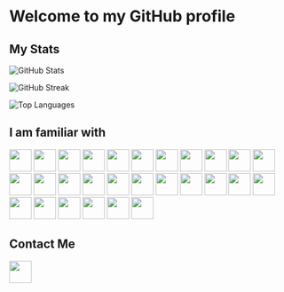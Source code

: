 # Welcome to my GitHub profile

## My Stats
![GitHub Stats](https://github-readme-stats.vercel.app/api?username=ShubhamRevadekar05&show_icons=true&theme=ayu-mirage&count_private=true)

![GitHub Streak](https://github-readme-streak-stats.herokuapp.com/?user=ShubhamRevadekar05&theme=dark)

![Top Languages](https://github-readme-stats.vercel.app/api/top-langs/?username=ShubhamRevadekar05&layout=compact&theme=ayu-mirage)


## I am familiar with
<div>
  <img src="https://cdn.jsdelivr.net/gh/devicons/devicon/icons/cplusplus/cplusplus-original.svg" width=40 height=40 />
  <img src="https://cdn.jsdelivr.net/gh/devicons/devicon/icons/c/c-original.svg" width=40 height=40 />
  <img src="https://cdn.jsdelivr.net/gh/devicons/devicon/icons/python/python-original.svg" width=40 height=40 />
  <img src="https://cdn.jsdelivr.net/gh/devicons/devicon/icons/javascript/javascript-plain.svg" width=40 height=40 />
  <img src="https://cdn.jsdelivr.net/gh/devicons/devicon/icons/java/java-original-wordmark.svg" width=40 height=40 />
  <img src="https://cdn.jsdelivr.net/gh/devicons/devicon/icons/r/r-original.svg" width=40 height=40 />
  <img src="https://cdn.jsdelivr.net/gh/devicons/devicon/icons/html5/html5-plain-wordmark.svg" width=40 height=40 />
  <img src="https://cdn.jsdelivr.net/gh/devicons/devicon/icons/css3/css3-plain-wordmark.svg" width=40 height=40 />
  <img src="https://cdn.jsdelivr.net/gh/devicons/devicon/icons/nodejs/nodejs-original-wordmark.svg" width=40 height=40 />
  <img src="https://cdn.jsdelivr.net/gh/devicons/devicon/icons/django/django-plain-wordmark.svg" width=40 height=40 />
  <img src="https://cdn.jsdelivr.net/gh/devicons/devicon/icons/express/express-original-wordmark.svg" width=40 height=40 />
  <img src="https://cdn.jsdelivr.net/gh/devicons/devicon/icons/react/react-original.svg" width=40 height=40 />
  <img src="https://cdn.jsdelivr.net/gh/devicons/devicon/icons/bootstrap/bootstrap-plain-wordmark.svg" width=40 height=40 />
  <img src="https://cdn.jsdelivr.net/gh/devicons/devicon/icons/materialui/materialui-original.svg" width=40 height=40 />
  <img src="https://cdn.jsdelivr.net/gh/devicons/devicon/icons/angularjs/angularjs-original.svg" width=40 height=40 />
  <img src="https://cdn.jsdelivr.net/gh/devicons/devicon/icons/spring/spring-original-wordmark.svg" width=40 height=40 />
  <img src="https://cdn.jsdelivr.net/gh/devicons/devicon/icons/numpy/numpy-original-wordmark.svg" width=40 height=40 />
  <img src="https://cdn.jsdelivr.net/gh/devicons/devicon/icons/pandas/pandas-original-wordmark.svg" width=40 height=40 />
  <img src="https://cdn.jsdelivr.net/gh/devicons/devicon/icons/tensorflow/tensorflow-original-wordmark.svg" width=40 height=40 />
  <img src="https://cdn.jsdelivr.net/gh/devicons/devicon/icons/mysql/mysql-original-wordmark.svg" width=40 height=40 />
  <img src="https://cdn.jsdelivr.net/gh/devicons/devicon/icons/postgresql/postgresql-plain-wordmark.svg" width=40 height=40 />
  <img src="https://cdn.jsdelivr.net/gh/devicons/devicon/icons/sqlite/sqlite-original-wordmark.svg" width=40 height=40 />
  <img src="https://cdn.jsdelivr.net/gh/devicons/devicon/icons/mongodb/mongodb-original-wordmark.svg" width=40 height=40 />
  <img src="https://cdn.jsdelivr.net/gh/devicons/devicon/icons/googlecloud/googlecloud-original.svg" width=40 height=40 />
  <img src="https://cdn.jsdelivr.net/gh/devicons/devicon/icons/firebase/firebase-plain-wordmark.svg" width=40 height=40 />
  <img src="https://cdn.jsdelivr.net/gh/devicons/devicon/icons/amazonwebservices/amazonwebservices-original-wordmark.svg" width=40 height=40 />
  <img src="https://cdn.jsdelivr.net/gh/devicons/devicon/icons/git/git-original-wordmark.svg" width=40 height=40 />
  <img src="https://cdn.jsdelivr.net/gh/devicons/devicon/icons/github/github-original-wordmark.svg" width=40 height=40 />
</div>

## Contact Me
<a href="https://www.linkedin.com/in/shubhamrevadekar"><img src="https://cdn.jsdelivr.net/gh/devicons/devicon/icons/linkedin/linkedin-original.svg" width=40 height=40 /></a>